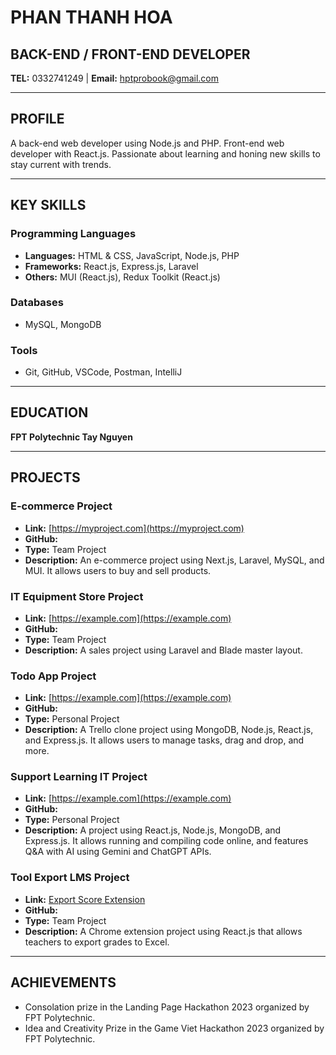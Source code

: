 # PHAN THANH HOA
## BACK-END / FRONT-END DEVELOPER
**TEL:** 0332741249 | **Email:** hptprobook@gmail.com

---

## PROFILE
A back-end web developer using Node.js and PHP. Front-end web developer with React.js. Passionate about learning and honing new skills to stay current with trends.

---

## KEY SKILLS
### Programming Languages
- **Languages:** HTML & CSS, JavaScript, Node.js, PHP
- **Frameworks:** React.js, Express.js, Laravel
- **Others:** MUI (React.js), Redux Toolkit (React.js)

### Databases
- MySQL, MongoDB

### Tools
- Git, GitHub, VSCode, Postman, IntelliJ

---

## EDUCATION
**FPT Polytechnic Tay Nguyen**

---

## PROJECTS
### E-commerce Project
- **Link:** [https://myproject.com](https://myproject.com)
- **GitHub:** 
- **Type:** Team Project
- **Description:** An e-commerce project using Next.js, Laravel, MySQL, and MUI. It allows users to buy and sell products.

### IT Equipment Store Project
- **Link:** [https://example.com](https://example.com)
- **GitHub:** 
- **Type:** Team Project
- **Description:** A sales project using Laravel and Blade master layout.

### Todo App Project
- **Link:** [https://example.com](https://example.com)
- **GitHub:** 
- **Type:** Personal Project
- **Description:** A Trello clone project using MongoDB, Node.js, React.js, and Express.js. It allows users to manage tasks, drag and drop, and more.

### Support Learning IT Project
- **Link:** [https://example.com](https://example.com)
- **GitHub:** 
- **Type:** Personal Project
- **Description:** A project using React.js, Node.js, MongoDB, and Express.js. It allows running and compiling code online, and features Q&A with AI using Gemini and ChatGPT APIs.

### Tool Export LMS Project
- **Link:** [Export Score Extension](https://chromewebstore.google.com/detail/export-score/nligchepkpodlccjkjliepebgloolfee?authuser=0&hl=vi)
- **GitHub:** 
- **Type:** Team Project
- **Description:** A Chrome extension project using React.js that allows teachers to export grades to Excel.

---

## ACHIEVEMENTS
- Consolation prize in the Landing Page Hackathon 2023 organized by FPT Polytechnic.
- Idea and Creativity Prize in the Game Viet Hackathon 2023 organized by FPT Polytechnic.
